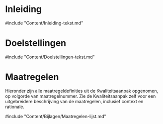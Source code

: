 # Inleiding

#include "Content/Inleiding-tekst.md"

# Doelstellingen

#include "Content/Doelstellingen-tekst.md"

# Maatregelen

Hieronder zijn alle maatregeldefinities uit de Kwaliteitsaanpak opgenomen, op volgorde van maatregelnummer. Zie de Kwaliteitsaanpak zelf voor een uitgebreidere beschrijving van de maatregelen, inclusief context en rationale.

#include "Content/Bijlagen/Maatregelen-lijst.md"
